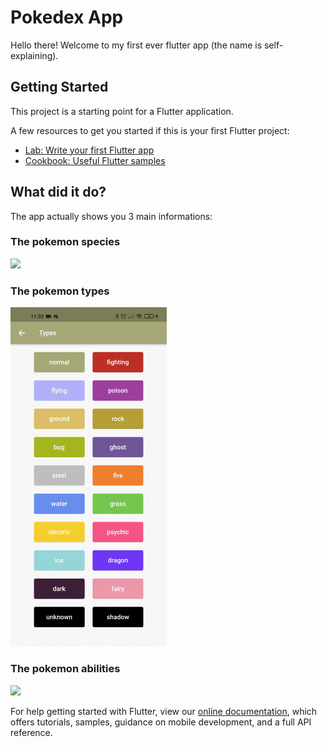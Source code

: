 # Pokedex App

Hello there! Welcome to my first ever flutter app (the name is self-explaining). 

## Getting Started

This project is a starting point for a Flutter application.

A few resources to get you started if this is your first Flutter project:

- [Lab: Write your first Flutter app](https://flutter.dev/docs/get-started/codelab)
- [Cookbook: Useful Flutter samples](https://flutter.dev/docs/cookbook)

## What did it do?

The app actually shows you 3 main informations:

  ### The pokemon species
  
  ![](/readme_gifs/Pokemon.gif)
  
  ### The pokemon types
  
  <img src="/readme_gifs/Types.gif" width="250" />
  
  ### The pokemon abilities
  
  ![](/readme_gifs/Abilities.gif)

For help getting started with Flutter, view our
[online documentation](https://flutter.dev/docs), which offers tutorials,
samples, guidance on mobile development, and a full API reference.

